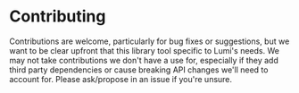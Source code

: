 # Contributing

Contributions are welcome, particularly for bug fixes or suggestions, but we want to be clear upfront that this library tool specific to Lumi's needs. We may not take contributions we don't have a use for, especially if they add third party dependencies or cause breaking API changes we'll need to account for. Please ask/propose in an issue if you're unsure.
